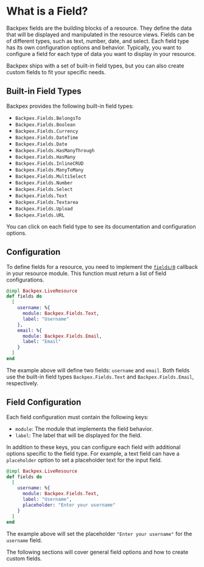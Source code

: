 # What is a Field?

Backpex fields are the building blocks of a resource. They define the data that will be displayed and manipulated in the resource views. Fields can be of different types, such as text, number, date, and select. Each field type has its own configuration options and behavior. Typically, you want to configure a field for each type of data you want to display in your resource.

Backpex ships with a set of built-in field types, but you can also create custom fields to fit your specific needs.

## Built-in Field Types

Backpex provides the following built-in field types:

- `Backpex.Fields.BelongsTo`
- `Backpex.Fields.Boolean`
- `Backpex.Fields.Currency`
- `Backpex.Fields.DateTime`
- `Backpex.Fields.Date`
- `Backpex.Fields.HasManyThrough`
- `Backpex.Fields.HasMany`
- `Backpex.Fields.InlineCRUD`
- `Backpex.Fields.ManyToMany`
- `Backpex.Fields.MultiSelect`
- `Backpex.Fields.Number`
- `Backpex.Fields.Select`
- `Backpex.Fields.Text`
- `Backpex.Fields.Textarea`
- `Backpex.Fields.Upload`
- `Backpex.Fields.URL`

You can click on each field type to see its documentation and configuration options.

## Configuration

To define fields for a resource, you need to implement the [`fields/0`](Backpex.LiveResource.html#c:fields/0) callback in your resource module. This function must return a list of field configurations.

```elixir
@impl Backpex.LiveResource
def fields do
  [
    username: %{
      module: Backpex.Fields.Text,
      label: "Username"
    },
    email: %{
      module: Backpex.Fields.Email,
      label: "Email"
    }
  ]
end
```

The example above will define two fields: `username` and `email`. Both fields use the built-in field types `Backpex.Fields.Text` and `Backpex.Fields.Email`, respectively.

## Field Configuration

Each field configuration must contain the following keys:

- `module`: The module that implements the field behavior.
- `label`: The label that will be displayed for the field.

In addition to these keys, you can configure each field with additional options specific to the field type. For example, a text field can have a `placeholder` option to set a placeholder text for the input field.

```elixir
@impl Backpex.LiveResource
def fields do
  [
    username: %{
      module: Backpex.Fields.Text,
      label: "Username",
      placeholder: "Enter your username"
    }
  ]
end
```

The example above will set the placeholder `"Enter your username"` for the `username` field.

The following sections will cover general field options and how to create custom fields.
